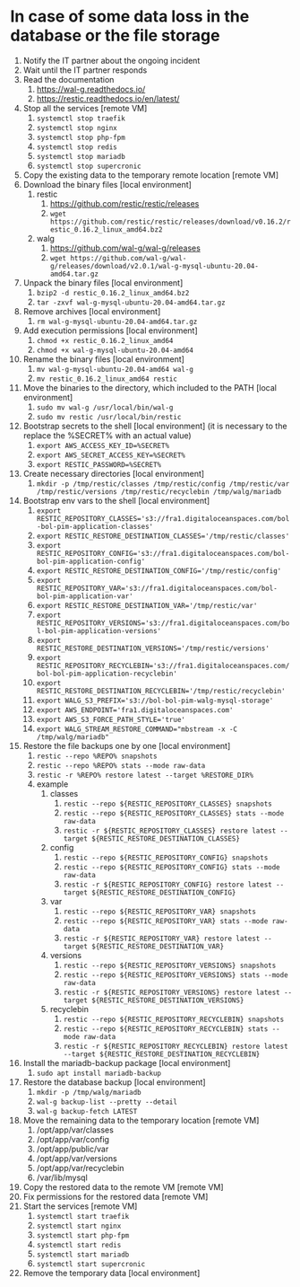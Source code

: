 # In case of some data loss in the database or the file storage

1. Notify the IT partner about the ongoing incident
2. Wait until the IT partner responds
3. Read the documentation
   1. https://wal-g.readthedocs.io/
   2. https://restic.readthedocs.io/en/latest/
4. Stop all the services [remote VM]
    1. `systemctl stop traefik`
    2. `systemctl stop nginx`
    3. `systemctl stop php-fpm`
    4. `systemctl stop redis`
    5. `systemctl stop mariadb`
    6. `systemctl stop supercronic`
5. Copy the existing data to the temporary remote location [remote VM]
6. Download the binary files [local environment]
    1. restic
        1. https://github.com/restic/restic/releases
        2. `wget https://github.com/restic/restic/releases/download/v0.16.2/restic_0.16.2_linux_amd64.bz2`
    2. walg
        1. https://github.com/wal-g/wal-g/releases
        2. `wget https://github.com/wal-g/wal-g/releases/download/v2.0.1/wal-g-mysql-ubuntu-20.04-amd64.tar.gz`
7. Unpack the binary files [local environment]
    1. `bzip2 -d restic_0.16.2_linux_amd64.bz2`
    2. `tar -zxvf wal-g-mysql-ubuntu-20.04-amd64.tar.gz`
8. Remove archives [local environment]
    1. `rm wal-g-mysql-ubuntu-20.04-amd64.tar.gz`
9. Add execution permissions [local environment]
    1. `chmod +x restic_0.16.2_linux_amd64`
    2. `chmod +x wal-g-mysql-ubuntu-20.04-amd64`
10. Rename the binary files [local environment]
    1. `mv wal-g-mysql-ubuntu-20.04-amd64 wal-g`
    2. `mv restic_0.16.2_linux_amd64 restic`
11. Move the binaries to the directory, which included to the PATH [local environment]
    1. `sudo mv wal-g /usr/local/bin/wal-g`
    2. `sudo mv restic /usr/local/bin/restic`
12. Bootstrap secrets to the shell [local environment] (it is necessary to the replace the %SECRET% with an actual value)
    1. `export AWS_ACCESS_KEY_ID=%SECRET%`
    2. `export AWS_SECRET_ACCESS_KEY=%SECRET%`
    3. `export RESTIC_PASSWORD=%SECRET%`
13. Create necessary directories [local environment]
    1. `mkdir -p /tmp/restic/classes /tmp/restic/config /tmp/restic/var /tmp/restic/versions /tmp/restic/recyclebin /tmp/walg/mariadb`
14. Bootstrap env vars to the shell [local environment]
    1. `export RESTIC_REPOSITORY_CLASSES='s3://fra1.digitaloceanspaces.com/bol-bol-pim-application-classes'`
    2. `export RESTIC_RESTORE_DESTINATION_CLASSES='/tmp/restic/classes'`
    3. `export RESTIC_REPOSITORY_CONFIG='s3://fra1.digitaloceanspaces.com/bol-bol-pim-application-config'`
    4. `export RESTIC_RESTORE_DESTINATION_CONFIG='/tmp/restic/config'`
    5. `export RESTIC_REPOSITORY_VAR='s3://fra1.digitaloceanspaces.com/bol-bol-pim-application-var'`
    6. `export RESTIC_RESTORE_DESTINATION_VAR='/tmp/restic/var'`
    7. `export RESTIC_REPOSITORY_VERSIONS='s3://fra1.digitaloceanspaces.com/bol-bol-pim-application-versions'`
    8. `export RESTIC_RESTORE_DESTINATION_VERSIONS='/tmp/restic/versions'`
    9. `export RESTIC_REPOSITORY_RECYCLEBIN='s3://fra1.digitaloceanspaces.com/bol-bol-pim-application-recyclebin'`
    10. `export RESTIC_RESTORE_DESTINATION_RECYCLEBIN='/tmp/restic/recyclebin'`
    11. `export WALG_S3_PREFIX='s3://bol-bol-pim-walg-mysql-storage'`
    12. `export AWS_ENDPOINT='fra1.digitaloceanspaces.com'`
    13. `export AWS_S3_FORCE_PATH_STYLE='true'`
    14. `export WALG_STREAM_RESTORE_COMMAND="mbstream -x -C /tmp/walg/mariadb"`
15. Restore the file backups one by one [local environment]
    1. `restic --repo %REPO% snapshots`
    2. `restic --repo %REPO% stats --mode raw-data`
    3. `restic -r %REPO% restore latest --target %RESTORE_DIR%`
    4. example
        1. classes
            1. `restic --repo ${RESTIC_REPOSITORY_CLASSES} snapshots`
            2. `restic --repo ${RESTIC_REPOSITORY_CLASSES} stats --mode raw-data`
            3. `restic -r ${RESTIC_REPOSITORY_CLASSES} restore latest --target ${RESTIC_RESTORE_DESTINATION_CLASSES}`
        2. config
            1. `restic --repo ${RESTIC_REPOSITORY_CONFIG} snapshots`
            2. `restic --repo ${RESTIC_REPOSITORY_CONFIG} stats --mode raw-data`
            3. `restic -r ${RESTIC_REPOSITORY_CONFIG} restore latest --target ${RESTIC_RESTORE_DESTINATION_CONFIG}`
        3. var
            1. `restic --repo ${RESTIC_REPOSITORY_VAR} snapshots`
            2. `restic --repo ${RESTIC_REPOSITORY_VAR} stats --mode raw-data`
            3. `restic -r ${RESTIC_REPOSITORY_VAR} restore latest --target ${RESTIC_RESTORE_DESTINATION_VAR}`
        4. versions
            1. `restic --repo ${RESTIC_REPOSITORY_VERSIONS} snapshots`
            2. `restic --repo ${RESTIC_REPOSITORY_VERSIONS} stats --mode raw-data`
            3. `restic -r ${RESTIC_REPOSITORY_VERSIONS} restore latest --target ${RESTIC_RESTORE_DESTINATION_VERSIONS}`
        5. recyclebin
            1. `restic --repo ${RESTIC_REPOSITORY_RECYCLEBIN} snapshots`
            2. `restic --repo ${RESTIC_REPOSITORY_RECYCLEBIN} stats --mode raw-data`
            3. `restic -r ${RESTIC_REPOSITORY_RECYCLEBIN} restore latest --target ${RESTIC_RESTORE_DESTINATION_RECYCLEBIN}`
16. Install the mariadb-backup package [local environment]
    1. `sudo apt install mariadb-backup`
17. Restore the database backup [local environment]
    1. `mkdir -p /tmp/walg/mariadb`
    2. `wal-g backup-list --pretty --detail`
    3. `wal-g backup-fetch LATEST`
18. Move the remaining data to the temporary location [remote VM]
    1. /opt/app/var/classes
    2. /opt/app/var/config
    3. /opt/app/public/var
    4. /opt/app/var/versions
    5. /opt/app/var/recyclebin
    6. /var/lib/mysql
19. Copy the restored data to the remote VM [remote VM]
20. Fix permissions for the restored data [remote VM]
21. Start the services [remote VM]
    1. `systemctl start traefik`
    2. `systemctl start nginx`
    3. `systemctl start php-fpm`
    4. `systemctl start redis`
    5. `systemctl start mariadb`
    6. `systemctl start supercronic`
22. Remove the temporary data [local environment]